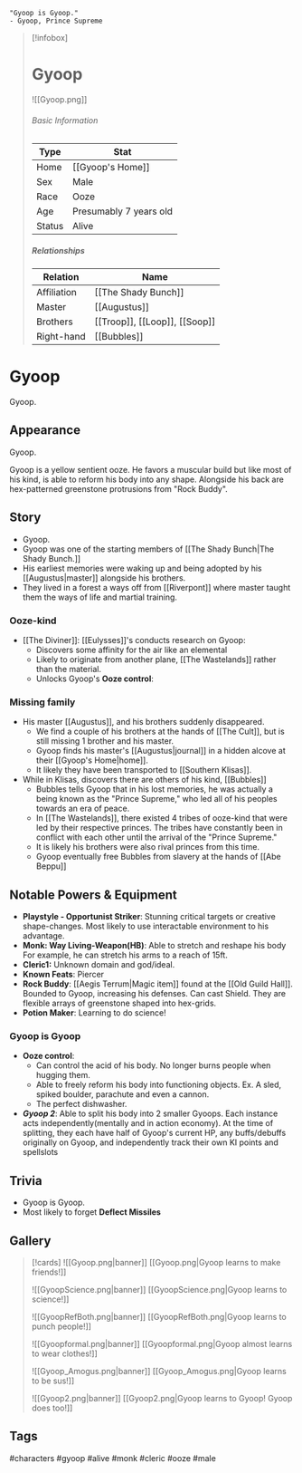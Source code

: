 	"Gyoop is Gyoop." 
	- Gyoop, Prince Supreme

> [!infobox]
> # Gyoop
> ![[Gyoop.png]]
> ###### Basic Information
> | Type | Stat |
> | ---- | ---- |
> | Home | [[Gyoop's Home]] |
> | Sex | Male |
> | Race | Ooze |
> | Age | Presumably 7 years old |
> | Status | Alive |
> ##### Relationships
> | Relation | Name |
> | ---- | ---- |
> | Affiliation | [[The Shady Bunch]]|
> |Master|[[Augustus]]|
> |Brothers | [[Troop]], [[Loop]], [[Soop]]|
> |Right-hand|[[Bubbles]]|

# Gyoop
Gyoop.

## Appearance
Gyoop.

Gyoop is a yellow sentient ooze. He favors a muscular build but like most of his kind, is able to reform his  body into any shape. 
Alongside his back are hex-patterned greenstone protrusions from "Rock Buddy". 

## Story
- Gyoop.
- Gyoop was one of the starting members of [[The Shady Bunch|The Shady Bunch.]]
- His earliest memories were waking up and being adopted by his [[Augustus|master]] alongside his brothers.
- They lived in a forest a ways off from [[Riverpont]] where master taught them the ways of life and martial training.

### Ooze-kind
- [[The Diviner]]:  [[Eulysses]]'s conducts research on Gyoop:
	- Discovers some affinity for the air like an elemental
	- Likely to originate from another plane, [[The Wastelands]] rather than the material.
	- Unlocks Gyoop's **Ooze control**: 

### Missing family
- His master [[Augustus]], and his brothers suddenly disappeared.
	- We find a couple of his brothers at the hands of [[The Cult]], but is still missing 1  brother and his master.
	- Gyoop finds his master's [[Augustus|journal]] in a hidden alcove at their [[Gyoop's Home|home]].
	- It likely they have been transported to [[Southern Klisas]].
- While in Klisas, discovers there are others of his kind, [[Bubbles]]
	- Bubbles tells Gyoop that in his lost memories, he was actually a being known as the "Prince Supreme," who led all of his peoples towards an era of peace. 
	- In [[The Wastelands]], there existed 4 tribes of ooze-kind that were led by their respective princes. The tribes have constantly been in conflict with each other until the arrival of the "Prince Supreme."
	- It is likely his brothers were also rival princes from this time.
	- Gyoop eventually free Bubbles from slavery at the hands of [[Abe Beppu]]
	

## Notable Powers & Equipment
- **Playstyle - Opportunist Striker**: Stunning critical targets or creative shape-changes. Most likely to use interactable environment to his advantage.
- **Monk: Way Living-Weapon(HB)**: Able to stretch and reshape his body For example, he can stretch his arms to a reach of 15ft.
- **Cleric1:** Unknown domain and god/ideal.
- **Known Feats**: Piercer
- **Rock Buddy**: [[Aegis Terrum|Magic item]] found at the [[Old Guild Hall]]. Bounded to Gyoop, increasing his defenses. Can cast Shield. They are flexible arrays of greenstone shaped into hex-grids.
- **Potion Maker**: Learning to do science!
### Gyoop is Gyoop
- **Ooze control**: 
	- Can control the acid of his body. No longer burns people when hugging them.  
	- Able to freely reform his body into functioning objects. Ex. A sled, spiked boulder, parachute and even a cannon.
	- The perfect dishwasher.
- ***Gyoop 2***: Able to split his body into 2 smaller Gyoops. Each instance acts independently(mentally and in action economy). At the time of splitting, they each have half of Gyoop's current HP, any buffs/debuffs originally on Gyoop, and independently track their own KI points and spellslots

## Trivia
- Gyoop is Gyoop.
- Most likely to forget **Deflect Missiles**
## Gallery
>[!cards]
>![[Gyoop.png|banner]]
>[[Gyoop.png|Gyoop learns to make friends!]]
>
>![[GyoopScience.png|banner]]
>[[GyoopScience.png|Gyoop learns to science!]]
>
>![[GyoopRefBoth.png|banner]]
>[[GyoopRefBoth.png|Gyoop learns to punch people!]]
>
>![[Gyoopformal.png|banner]]
>[[Gyoopformal.png|Gyoop almost learns to wear clothes!]]
>
>![[Gyoop_Amogus.png|banner]]
>[[Gyoop_Amogus.png|Gyoop learns to be sus!]]
>
>![[Gyoop2.png|banner]]
>[[Gyoop2.png|Gyoop learns to Gyoop! Gyoop does too!]]

## Tags
#characters #gyoop #alive #monk #cleric #ooze #male